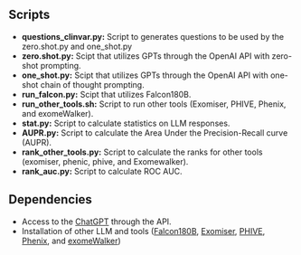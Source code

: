 ## Scripts

- **questions_clinvar.py:** Script to generates questions to be used by the zero.shot.py and one_shot.py
- **zero.shot.py:** Scipt that utilizes GPTs through the OpenAI API with zero-shot prompting.
- **one_shot.py:** Scipt that utilizes GPTs through the OpenAI API with one-shot chain of thought prompting.
- **run_falcon.py:** Scipt that utilizes Falcon180B.
- **run_other_tools.sh:** Script to run other tools (Exomiser, PHIVE, Phenix, and exomeWalker).
- **stat.py:** Script to calculate statistics on LLM responses.
- **AUPR.py:** Script to calculate the Area Under the Precision-Recall curve (AUPR).
- **rank_other_tools.py:** Script to calculate the ranks for other tools (exomiser, phenic, phive, and Exomewalker).
- **rank_auc.py:**  Script to calculate ROC AUC.

## Dependencies

- Access to the [ChatGPT](https://platform.openai.com/docs/introduction) through the API.
- Installation of other LLM and tools ([Falcon180B](https://falconllm.tii.ae/falcon-180b.html), [Exomiser](https://www.sanger.ac.uk/tool/exomiser/), [PHIVE](https://exomiser.github.io/Exomiser/manual/7/quickstart/#phive), [Phenix](https://exomiser.github.io/Exomiser/manual/7/quickstart/#phenix), and [exomeWalker](https://exomiser.github.io/Exomiser/manual/7/quickstart/#exomewalker))

